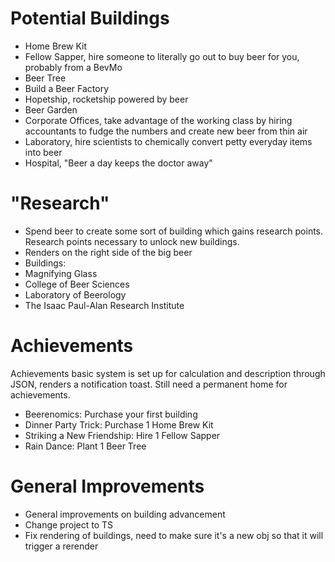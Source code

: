 # Potential Buildings

- Home Brew Kit
- Fellow Sapper, hire someone to literally go out to buy beer for you, probably from a BevMo
- Beer Tree
- Build a Beer Factory
- Hopetship, rocketship powered by beer
- Beer Garden
- Corporate Offices, take advantage of the working class by hiring accountants to fudge the numbers and create new beer from thin air
- Laboratory, hire scientists to chemically convert petty everyday items into beer
- Hospital, "Beer a day keeps the doctor away"

# "Research"

- Spend beer to create some sort of building which gains research points. Research points necessary to unlock new buildings.
- Renders on the right side of the big beer
- Buildings:
- Magnifying Glass
- College of Beer Sciences
- Laboratory of Beerology
- The Isaac Paul-Alan Research Institute

# Achievements

Achievements basic system is set up for calculation and description through JSON, renders a notification toast. Still need a permanent home for achievements.

- Beerenomics: Purchase your first building
- Dinner Party Trick: Purchase 1 Home Brew Kit
- Striking a New Friendship: Hire 1 Fellow Sapper
- Rain Dance: Plant 1 Beer Tree

# General Improvements

- General improvements on building advancement
- Change project to TS
- Fix rendering of buildings, need to make sure it's a new obj so that it will trigger a rerender
